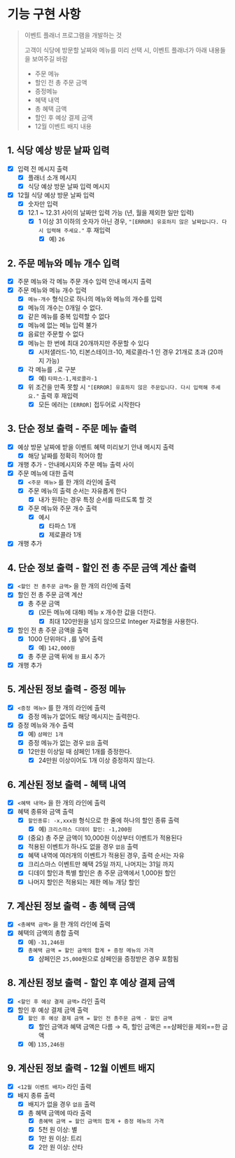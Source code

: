 # 기능 구현 사항
> 이벤트 플래너 프로그램을 개발하는 것
> 
> 고객이 식당에 방문할 날짜와 메뉴를 미리 선택 시, 이벤트 플래너가 아래 내용들을 보여주길 바람
> - 주문 메뉴 
> - 할인 전 총 주문 금액
> - 증정메뉴
> - 혜택 내역
> - 총 혜택 금액
> - 할인 후 예상 결제 금액
> - 12월 이벤트 배지 내용
## 1. 식당 예상 방문 날짜 입력
- [x] 입력 전 메시지 출력
    - [x] 플래너 소개 메시지
    - [x] 식당 예상 방문 날짜 입력 메시지
- [x] 12월 식당 예상 방문 날짜 입력
    - [x] 숫자만 입력
    - [x] 12.1 ~ 12.31 사이의 날짜만 입력 가능 (년, 월을 제외한 일만 입력)
        - [x] 1 이상 31 이하의 숫자가 아닌 경우, `"[ERROR] 유효하지 않은 날짜입니다. 다시 입력해 주세요."` 후 재입력
            - [x] 예) `26`

## 2. 주문 메뉴와 메뉴 개수 입력
- [x] 주문 메뉴와 각 메뉴 주문 개수 입력 안내 메시지 출력
- [x] 주문 메뉴와 메뉴 개수 입력
    - [x] `메뉴-개수` 형식으로 하나의 메뉴와 메뉴의 개수를 입력
    - [x] 메뉴의 개수는 0개일 수 없다.
    - [x] 같은 메뉴를 중복 입력할 수 없다
    - [x] 메뉴에 없는 메뉴 입력 불가
    - [x] 음료만 주문할 수 없다
    - [x] 메뉴는 한 번에 최대 20개까지만 주문할 수 있다
        - [x] 시저샐러드-10, 티본스테이크-10, 제로콜라-1 인 경우 21개로 초과 (20까지 가능)
    - [x] 각 메뉴를 `,`로 구분
        - [x] 예) `타파스-1,제로콜라-1`
    - [x] 위 조건을 만족 못할 시 `"[ERROR] 유효하지 않은 주문입니다. 다시 입력해 주세요."` 출력 후 재입력
        - [x] 모든 에러는 `[ERROR]` 접두어로 시작한다

## 3. 단순 정보 출력 - 주문 메뉴 출력
- [x] 예상 방문 날짜에 받을 이벤트 혜택 미리보기 안내 메시지 출력
    - [x] 해당 날짜를 정확히 적어야 함
- [x] 개행  추가 - 안내메시지와 주문 메뉴 출력 사이
- [x] 주문 메뉴에 대한 출력
    - [x] `<주문 메뉴>` 를 한 개의 라인에 출력
    - [x] 주문 메뉴의 출력 순서는 자유롭게 한다
        - [x] 내가 원하는 경우 특정 순서를 따르도록 할 것
    - [x] 주문 메뉴와 주문 개수 출력
        - [x] 예시
            - [x] 타파스 1개
            - [x] 제로콜라 1개
- [x] 개행 추가

## 4. 단순 정보 출력 - 할인 전 총 주문 금액 계산 출력
- [x] `<할인 전 총주문 금액>` 을 한 개의 라인에 출력
- [x] 할인 전 총 주문 금액 계산
    - [x] 총 주문 금액
        - [x] (모든 메뉴에 대해) 메뉴 x 개수한 값을 더한다.
            - [x] 최대 120만원을 넘지 않으므로 Integer 자료형을 사용한다.
- [x] 할인 전 총 주문 금액을 출력
    - [x] 1000 단위마다 `,`를 넣어 출력
        - [x] 예) `142,000원`
    - [x] 총 주문 금액 뒤에 `원` 표시 추가
- [x] 개행 추가

## 5. 계산된 정보 출력 - 증정 메뉴
- [x] `<증정 메뉴>` 를 한 개의 라인에 출력
    - [x] 증정 메뉴가 없어도 해당 메시지는 출력한다.
- [x] 증정 메뉴와 개수 출력
    - [x] 예) `샴페인 1개`
    - [x] 증정 메뉴가 없는 경우 `없음` 출력
    - [x] 12만원 이상일 때 샴페인 1개를 증정한다.
        - [x] 24만원 이상이어도 1개 이상 증정하지 않는다.

## 6. 계산된 정보 출력 - 혜택 내역
- [x] `<혜택 내역>` 을 한 개의 라인에 출력
- [x] 혜택 종류와 금액 출력
    - [x] `할인종류: -x,xxx원` 형식으로 한 줄에 하나의 할인 종류 출력
        - [x] 예) `크리스마스 디데이 할인: -1,200원`
    - [x] (중요) 총 주문 금액이 10,000원 이상부터 이벤트가 적용된다
    - [x] 적용된 이벤트가 하나도 없을 경우 `없음` 출력
    - [x] 혜택 내역에 여러개의 이벤트가 적용된 경우, 출력 순서는 자유
    - [x] 크리스마스 이벤트만 혜택 25일 까지, 나머지는 31일 까지
    - [x] 디데이 할인과 특별 할인은 총 주문 금액에서 1,000원 할인
    - [x] 나머지 할인은 적용되는 제한 메뉴 개당 할인

## 7. 계산된 정보 출력 - 총 혜택 금액
- [x] `<총혜택 금액>` 을 한 개의 라인에 출력
- [x] 혜택의 금액의 총합 출력
    - [x] 예) `-31,246원`
    - [x] `총혜택 금액 = 할인 금액의 합계 + 증정 메뉴의 가격`
        - [x] 샴페인은 `25,000`원으로 샴페인을 증정받은 경우 포함됨

## 8. 계산된 정보 출력 - 할인 후 예상 결제 금액
- [x] `<할인 후 예상 결제 금액>` 라인 출력
- [x] 할인 후 예상 결제 금액 출력
    - [x] `할인 후 예상 결제 금액 = 할인 전 총주문 금액 - 할인 금액`
        - [x] 할인 금액과 혜택 금액은 다름 → 즉, 할인 금액은 ==샴페인을 제외==한 금액
    - [x] 예) `135,246원`

## 9. 계산된 정보 출력 - 12월 이벤트 배지
- [x] `<12월 이벤트 배지>` 라인 출력
- [x] 배지 종류 출력
    - [x] 배지가 없을 경우 `없음` 출력
    - [x] 총 혜택 금액에 따라 출력
        - [x] `총혜택 금액 = 할인 금액의 합계 + 증정 메뉴의 가격`
        - [x] 5천 원 이상: 별
        - [x] 1만 원 이상: 트리
        - [x] 2만 원 이상: 산타
